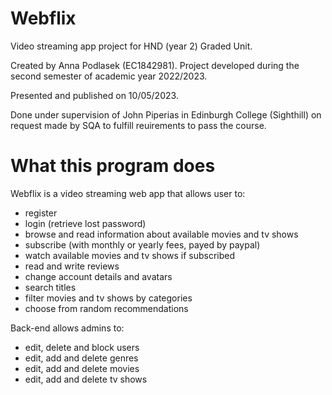 # Webflix
Video streaming app project for HND (year 2) Graded Unit.

Created by Anna Podlasek (EC1842981).
Project developed during the second semester of academic year 2022/2023.

Presented and published on 10/05/2023.

Done under supervision of John Piperias in Edinburgh College (Sighthill) on request made by SQA to fulfill reuirements to pass the course.

# What this program does
Webflix is a video streaming web app that allows user to:
- register
- login (retrieve lost password)
- browse and read information about available movies and tv shows
- subscribe (with monthly or yearly fees, payed by paypal)
- watch available movies and tv shows if subscribed
- read and write reviews
- change account details and avatars
- search titles
- filter movies and tv shows by categories
- choose from random recommendations

Back-end allows admins to:
- edit, delete and block users
- edit, add and delete genres
- edit, add and delete movies
- edit, add and delete tv shows